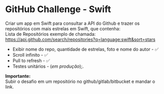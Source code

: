 # GitHub Challenge - Swift

Criar um app em Swift para consultar a API do Github e trazer os repositórios com mais estrelas em Swift, que contenha:  
Lista de Repositórios exemplo de chamada:  
https://api.github.com/search/repositories?q=language:swift&sort=stars

* Exibir nome do repo, quantidade de estrelas, foto e nome do autor - :white_check_mark:  
* Scroll infinito - :white_check_mark:  
* Pull to refresh - :white_check_mark:  
* Testes unitários - (*em produção*);.  
  
  
**Importante:**  
Subir o desafio em um repositório no github/gitlab/bitbucket e mandar o link.

